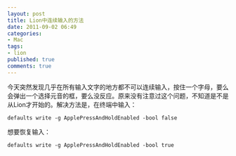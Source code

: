 ```yaml
---
layout: post
title: Lion中连续输入的方法
date: 2011-09-02 06:49
categories:
- Mac
tags:
- lion
published: true
comments: true
---
```

今天突然发现几乎在所有输入文字的地方都不可以连续输入，按住一个字母，要么会弹出一个选择元音的框，要么没反应。原来没有注意过这个问题，不知道是不是从Lion才开始的。解决方法是，在终端中输入：

    defaults write -g ApplePressAndHoldEnabled -bool false

想要恢复输入：

    defaults write -g ApplePressAndHoldEnabled -bool true
